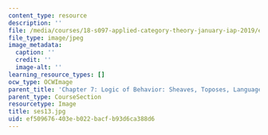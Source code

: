 ```yaml
---
content_type: resource
description: ''
file: /media/courses/18-s097-applied-category-theory-january-iap-2019/ef509676403eb022bacfb93d6ca388d6_ses13.jpg
file_type: image/jpeg
image_metadata:
  caption: ''
  credit: ''
  image-alt: ''
learning_resource_types: []
ocw_type: OCWImage
parent_title: 'Chapter 7: Logic of Behavior: Sheaves, Toposes, Languages'
parent_type: CourseSection
resourcetype: Image
title: ses13.jpg
uid: ef509676-403e-b022-bacf-b93d6ca388d6
---
```

